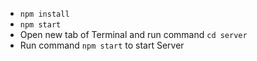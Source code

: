 

- `npm install`
- `npm start`
- Open new tab of Terminal and run command `cd server`
- Run command `npm start` to start Server
